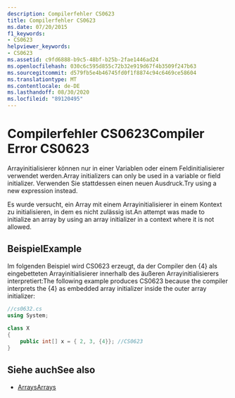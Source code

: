 ```yaml
---
description: Compilerfehler CS0623
title: Compilerfehler CS0623
ms.date: 07/20/2015
f1_keywords:
- CS0623
helpviewer_keywords:
- CS0623
ms.assetid: c9fd6888-b9c5-48bf-b25b-2fae1446ad24
ms.openlocfilehash: 030c6c595d855c72b32e919d67f4b3509f247b63
ms.sourcegitcommit: d579fb5e4b46745fd0f1f8874c94c6469ce58604
ms.translationtype: MT
ms.contentlocale: de-DE
ms.lasthandoff: 08/30/2020
ms.locfileid: "89120495"
---
```

# <a name="compiler-error-cs0623"></a><span data-ttu-id="18d61-103">Compilerfehler CS0623</span><span class="sxs-lookup"><span data-stu-id="18d61-103">Compiler Error CS0623</span></span>
<span data-ttu-id="18d61-104">Arrayinitialisierer können nur in einer Variablen oder einem Feldinitialisierer verwendet werden.</span><span class="sxs-lookup"><span data-stu-id="18d61-104">Array initializers can only be used in a variable or field initializer.</span></span> <span data-ttu-id="18d61-105">Verwenden Sie stattdessen einen neuen Ausdruck.</span><span class="sxs-lookup"><span data-stu-id="18d61-105">Try using a new expression instead.</span></span>  
  
 <span data-ttu-id="18d61-106">Es wurde versucht, ein Array mit einem Arrayinitialisierer in einem Kontext zu initialisieren, in dem es nicht zulässig ist.</span><span class="sxs-lookup"><span data-stu-id="18d61-106">An attempt was made to initialize an array by using an array initializer in a context where it is not allowed.</span></span>  
  
## <a name="example"></a><span data-ttu-id="18d61-107">Beispiel</span><span class="sxs-lookup"><span data-stu-id="18d61-107">Example</span></span>  
 <span data-ttu-id="18d61-108">Im folgenden Beispiel wird CS0623 erzeugt, da der Compiler den {4} als eingebetteten Arrayinitialisierer innerhalb des äußeren Arrayinitialisierers interpretiert:</span><span class="sxs-lookup"><span data-stu-id="18d61-108">The following example produces CS0623 because the compiler interprets the {4} as embedded array initializer inside the outer array initializer:</span></span>  
  
```csharp  
//cs0632.cs  
using System;  
  
class X  
{  
    public int[] x = { 2, 3, {4}}; //CS0623  
}  
```  
  
## <a name="see-also"></a><span data-ttu-id="18d61-109">Siehe auch</span><span class="sxs-lookup"><span data-stu-id="18d61-109">See also</span></span>

- [<span data-ttu-id="18d61-110">Arrays</span><span class="sxs-lookup"><span data-stu-id="18d61-110">Arrays</span></span>](../programming-guide/arrays/index.md)
